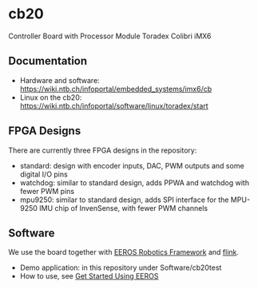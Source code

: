 # cb20
Controller Board with Processor Module Toradex Colibri iMX6

## Documentation
- Hardware and software: https://wiki.ntb.ch/infoportal/embedded_systems/imx6/cb
- Linux on the cb20: https://wiki.ntb.ch/infoportal/software/linux/toradex/start

## FPGA Designs
There are currently three FPGA designs in the repository:
* standard: design with encoder inputs, DAC, PWM outputs and some digital I/O pins
* watchdog: similar to standard design, adds PPWA and watchdog with fewer PWM pins
* mpu9250: similar to standard design, adds SPI interface for the MPU-9250 IMU chip of InvenSense, with fewer PWM channels

## Software
We use the board together with [EEROS Robotics Framework](https://github.com/eeros-project/eeros-framework) and [flink](https://github.com/flink-project).
- Demo application: in this repository under Software/cb20test
- How to use, see [Get Started Using EEROS](https://wiki.eeros.org/getting_started/start)
 
